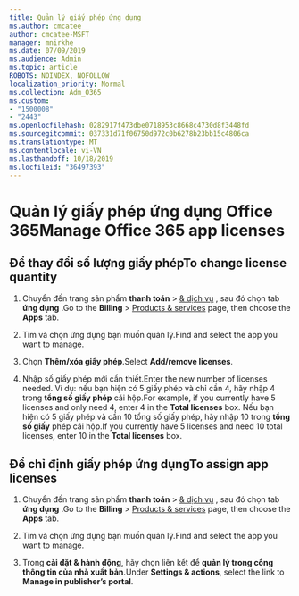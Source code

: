 ```yaml
---
title: Quản lý giấy phép ứng dụng
ms.author: cmcatee
author: cmcatee-MSFT
manager: mnirkhe
ms.date: 07/09/2019
ms.audience: Admin
ms.topic: article
ROBOTS: NOINDEX, NOFOLLOW
localization_priority: Normal
ms.collection: Adm_O365
ms.custom:
- "1500008"
- "2443"
ms.openlocfilehash: 0282917f473dbe0718953c8668c4730d8f3448fd
ms.sourcegitcommit: 037331d71f06750d972c0b6278b23bb15c4806ca
ms.translationtype: MT
ms.contentlocale: vi-VN
ms.lasthandoff: 10/18/2019
ms.locfileid: "36497393"
---
```

# <a name="manage-office-365-app-licenses"></a><span data-ttu-id="ba2d4-102">Quản lý giấy phép ứng dụng Office 365</span><span class="sxs-lookup"><span data-stu-id="ba2d4-102">Manage Office 365 app licenses</span></span>

## <a name="to-change-license-quantity"></a><span data-ttu-id="ba2d4-103">Để thay đổi số lượng giấy phép</span><span class="sxs-lookup"><span data-stu-id="ba2d4-103">To change license quantity</span></span>

1. <span data-ttu-id="ba2d4-104">Chuyển đến trang sản phẩm **thanh toán** > [& dịch vụ](https://go.microsoft.com/fwlink/p/?linkid=842054) , sau đó chọn tab **ứng dụng** .</span><span class="sxs-lookup"><span data-stu-id="ba2d4-104">Go to the **Billing** > [Products & services](https://go.microsoft.com/fwlink/p/?linkid=842054) page, then choose the **Apps** tab.</span></span>

2. <span data-ttu-id="ba2d4-105">Tìm và chọn ứng dụng bạn muốn quản lý.</span><span class="sxs-lookup"><span data-stu-id="ba2d4-105">Find and select the app you want to manage.</span></span>  

3. <span data-ttu-id="ba2d4-106">Chọn **Thêm/xóa giấy phép**.</span><span class="sxs-lookup"><span data-stu-id="ba2d4-106">Select **Add/remove licenses**.</span></span>

4. <span data-ttu-id="ba2d4-107">Nhập số giấy phép mới cần thiết.</span><span class="sxs-lookup"><span data-stu-id="ba2d4-107">Enter the new number of licenses needed.</span></span> <span data-ttu-id="ba2d4-108">Ví dụ: nếu bạn hiện có 5 giấy phép và chỉ cần 4, hãy nhập 4 trong **tổng số giấy phép** cái hộp.</span><span class="sxs-lookup"><span data-stu-id="ba2d4-108">For example, if you currently have 5 licenses and only need 4, enter 4 in the **Total licenses** box.</span></span> <span data-ttu-id="ba2d4-109">Nếu bạn hiện có 5 giấy phép và cần 10 tổng số giấy phép, hãy nhập 10 trong **tổng số giấy** phép cái hộp.</span><span class="sxs-lookup"><span data-stu-id="ba2d4-109">If you currently have 5 licenses and need 10 total licenses, enter 10 in the **Total licenses** box.</span></span>

## <a name="to-assign-app-licenses"></a><span data-ttu-id="ba2d4-110">Để chỉ định giấy phép ứng dụng</span><span class="sxs-lookup"><span data-stu-id="ba2d4-110">To assign app licenses</span></span>

1. <span data-ttu-id="ba2d4-111">Chuyển đến trang sản phẩm **thanh toán** > [& dịch vụ](https://go.microsoft.com/fwlink/p/?linkid=842054) , sau đó chọn tab **ứng dụng** .</span><span class="sxs-lookup"><span data-stu-id="ba2d4-111">Go to the **Billing** > [Products & services](https://go.microsoft.com/fwlink/p/?linkid=842054) page, then choose the **Apps** tab.</span></span>

2. <span data-ttu-id="ba2d4-112">Tìm và chọn ứng dụng bạn muốn quản lý.</span><span class="sxs-lookup"><span data-stu-id="ba2d4-112">Find and select the app you want to manage.</span></span>  

3. <span data-ttu-id="ba2d4-113">Trong **cài đặt & hành động**, hãy chọn liên kết để **quản lý trong cổng thông tin của nhà xuất bản**.</span><span class="sxs-lookup"><span data-stu-id="ba2d4-113">Under **Settings & actions**, select the link to **Manage in publisher’s portal**.</span></span>